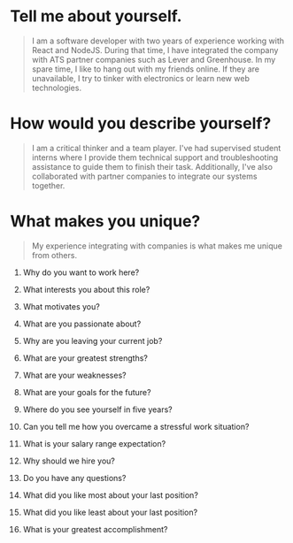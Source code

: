 # Tell me about yourself.
> I am a software developer with two years of experience working with React and NodeJS. During that time, I have integrated the company with ATS partner companies such as Lever and Greenhouse. In my spare time, I like to hang out with my friends online. If they are unavailable, I try to tinker with electronics or learn new web technologies.

# How would you describe yourself?
> I am a critical thinker and a team player. I've had supervised student interns where I provide them technical support and troubleshooting assistance to guide them to finish their task. Additionally, I've also collaborated with partner companies to integrate our systems together. 

# What makes you unique?
> My experience integrating with companies is what makes me unique from others. 
 
1. Why do you want to work here?
    
5. What interests you about this role?
    
6. What motivates you?
    
7. What are you passionate about?
    
8. Why are you leaving your current job?
    
9. What are your greatest strengths?
    
10. What are your weaknesses?
    
11. What are your goals for the future?
    
12. Where do you see yourself in five years?
    
13. Can you tell me how you overcame a stressful work situation?
    
14. What is your salary range expectation?
    
15. Why should we hire you?
    
16. Do you have any questions?
    
17. What did you like most about your last position?
    
18. What did you like least about your last position?
    
19. What is your greatest accomplishment?